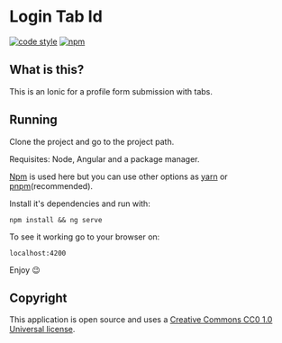 # Login Tab Id

[![code style][code-style-icon]][code-style-link]
[![npm][license-icon]][license-link]

## What is this?

This is an Ionic for a profile form submission with tabs.

## Running

Clone the project and go to the project path.

Requisites: Node, Angular and a package manager.


[Npm][npm-link] is used here but you can use other options as [yarn][yarn-link] or [pnpm][pnpm-link](recommended).

Install it's dependencies and run with:

```shell
npm install && ng serve
```

To see it working go to your browser on:

```browser
localhost:4200
```

Enjoy 😉

## Copyright

This application is open source and uses a [Creative Commons CC0 1.0 Universal license][license-link].

[code-style-icon]: https://img.shields.io/badge/code_style-standard-brightgreen.svg
[code-style-link]: https://standardjs.com
[license-icon]: https://flat.badgen.net/npm/license/cc-md
[license-link]: https://github.com/idleberg/Creative-Commons-Markdown/blob/main/4.0/zero.markdown
[npm-link]: https://www.npmjs.com/
[yarn-link]: https://yarnpkg.com/
[pnpm-link]: https://pnpm.io/
[home-screenshot]: ./screenshots/desktop-dark.png
[profile-screenshot]: ./screenshots/desktop-dark.png
